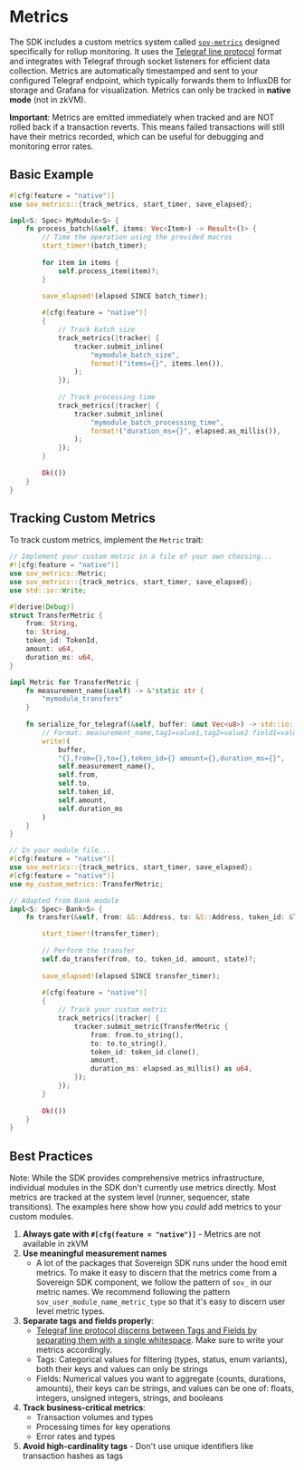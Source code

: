 # Metrics

The SDK includes a custom metrics system called [`sov-metrics`](https://github.com/Sovereign-Labs/sovereign-sdk-wip/tree/nightly/crates/full-node/sov-metrics) designed specifically for rollup monitoring. It uses the [Telegraf line protocol](https://docs.influxdata.com/influxdb/cloud/reference/syntax/line-protocol/) format and integrates with Telegraf through socket listeners for efficient data collection. Metrics are automatically timestamped and sent to your configured Telegraf endpoint, which typically forwards them to InfluxDB for storage and Grafana for visualization. Metrics can only be tracked in **native mode** (not in zkVM).

**Important**: Metrics are emitted immediately when tracked and are NOT rolled back if a transaction reverts. This means failed transactions will still have their metrics recorded, which can be useful for debugging and monitoring error rates.

## Basic Example

```rust
#[cfg(feature = "native")]
use sov_metrics::{track_metrics, start_timer, save_elapsed};

impl<S: Spec> MyModule<S> {
    fn process_batch(&self, items: Vec<Item>) -> Result<()> {
        // Time the operation using the provided macros
        start_timer!(batch_timer);
            
        for item in items {
            self.process_item(item)?;
        }
            
        save_elapsed!(elapsed SINCE batch_timer);

        #[cfg(feature = "native")] 
        {
            // Track batch size
            track_metrics(|tracker| {
                tracker.submit_inline(
                    "mymodule_batch_size",
                    format!("items={}", items.len()),
                );
            });
            
            // Track processing time
            track_metrics(|tracker| {
                tracker.submit_inline(
                    "mymodule_batch_processing_time",
                    format!("duration_ms={}", elapsed.as_millis()),
                );
            });
        }
        
        Ok(())
    }
}
```

## Tracking Custom Metrics

To track custom metrics, implement the `Metric` trait:

```rust
// Implement your custom metric in a file of your own choosing...
#![cfg(feature = "native")]
use sov_metrics::Metric;
use sov_metrics::{track_metrics, start_timer, save_elapsed};
use std::io::Write;

#[derive(Debug)]
struct TransferMetric {
    from: String,
    to: String,
    token_id: TokenId,
    amount: u64,
    duration_ms: u64,
}

impl Metric for TransferMetric {
    fn measurement_name(&self) -> &'static str {
        "mymodule_transfers"
    }
    
    fn serialize_for_telegraf(&self, buffer: &mut Vec<u8>) -> std::io::Result<()> {
        // Format: measurement_name,tag1=value1,tag2=value2 field1=value1,field2=value2
        write!(
            buffer,
            "{},from={},to={},token_id={} amount={},duration_ms={}",
            self.measurement_name(),
            self.from,
            self.to,
            self.token_id,
            self.amount,
            self.duration_ms
        )
    }
}

// In your module file...
#[cfg(feature = "native")]
use sov_metrics::{track_metrics, start_timer, save_elapsed};
#[cfg(feature = "native")]
use my_custom_metrics::TransferMetric;

// Adapted from Bank module 
impl<S: Spec> Bank<S> {
    fn transfer(&self, from: &S::Address, to: &S::Address, token_id: &TokenId, amount: u64, state: &mut impl TxState<S>) -> Result<()> {

        start_timer!(transfer_timer);
        
        // Perform the transfer
        self.do_transfer(from, to, token_id, amount, state)?;
        
        save_elapsed!(elapsed SINCE transfer_timer);
        
        #[cfg(feature = "native")]
        {
            // Track your custom metric
            track_metrics(|tracker| {
                tracker.submit_metric(TransferMetric {
                    from: from.to_string(),
                    to: to.to_string(),
                    token_id: token_id.clone(),
                    amount,
                    duration_ms: elapsed.as_millis() as u64,
                });
            });
        }
        
        Ok(())
    }
}
```

## Best Practices

Note: While the SDK provides comprehensive metrics infrastructure, individual modules in the SDK don't currently use metrics directly. Most metrics are tracked at the system level (runner, sequencer, state transitions). The examples here show how you *could* add metrics to your custom modules.

1. **Always gate with `#[cfg(feature = "native")]`** - Metrics are not available in zkVM
2. **Use meaningful measurement names** 
    - A lot of the packages that Sovereign SDK runs under the hood emit metrics. 
    To make it easy to discern that the metrics come from a Sovereign SDK component, we 
    follow the pattern of `sov_` in our metric names. We recommend following the 
    pattern `sov_user_module_name_metric_type` so that it's easy to discern user level
    metric types.
3. **Separate tags and fields properly**:
   - [Telegraf line protocol discerns between Tags and Fields by separating them with a single whitespace](https://docs.influxdata.com/influxdb/cloud/reference/syntax/line-protocol/#elements-of-line-protocol). Make sure to write your metrics accordingly. 
   - Tags: Categorical values for filtering (types, status, enum variants), both their keys and values can only be strings
   - Fields: Numerical values you want to aggregate (counts, durations, amounts), their keys can be strings, and values can be one of: floats, integers, unsigned integers, strings, and booleans
4. **Track business-critical metrics**:
   - Transaction volumes and types
   - Processing times for key operations
   - Error rates and types
5. **Avoid high-cardinality tags** - Don't use unique identifiers like transaction hashes as tags